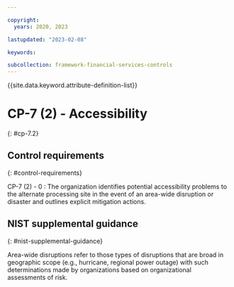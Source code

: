```yaml
---

copyright:
  years: 2020, 2023

lastupdated: "2023-02-08"

keywords:

subcollection: framework-financial-services-controls
---
```


{{site.data.keyword.attribute-definition-list}}

               
# CP-7 (2) - Accessibility
{: #cp-7.2}

## Control requirements
{: #control-requirements}

CP-7 (2) - 0
    : The organization identifies potential accessibility problems to the alternate processing site in the event of an area-wide disruption or disaster and outlines explicit mitigation actions.

## NIST supplemental guidance
{: #nist-supplemental-guidance}

Area-wide disruptions refer to those types of disruptions that are broad in geographic scope (e.g., hurricane, regional power outage) with such determinations made by organizations based on organizational assessments of risk.





